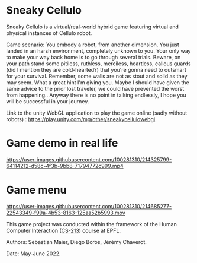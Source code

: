 # Sneaky Cellulo

Sneaky Cellulo is a virtual/real-world hybrid game featuring virtual and physical instances of Cellulo robot.

Game scenario: You embody a robot, from another dimension. You just landed in an harsh environment, completely unknown to you. Your only way to make your way back home is to go through several trials. Beware, on your path stand some pitiless, ruthless, merciless, heartless, callous guards (did I mention they are cold-hearted?) that you're gonna need to outsmart for your survival.  Remember, some walls are not as stout and solid as they may seem. What a great hint I'm giving you. Maybe I should have given the same advice to the prior lost traveler, we could have prevented the worst from happening.. Anyway there is no point in talking endlessly, I hope you will be successful in your journey.  

Link to the unity WebGL application to play the game online (sadly without robots) : https://play.unity.com/mg/other/sneakycellulowebgl

# Game demo in real life

https://user-images.githubusercontent.com/100281310/214325799-64114212-d58c-4f3b-9bb8-71794772c999.mp4

# Game menu

https://user-images.githubusercontent.com/100281310/214685277-22543349-f99a-4b53-8163-125aa52b5993.mov

This game project was conducted within the framework of the Human Computer Interaction ([CS-213](https://edu.epfl.ch/coursebook/en/human-computer-interaction-CS-213)) course at EPFL.

Authors: Sebastian Maier, Diego Boros, Jérémy Chaverot.

Date: May-June 2022.
